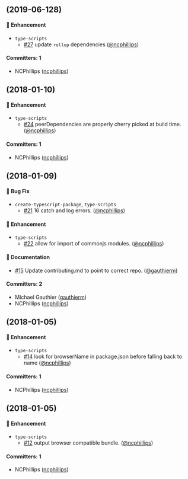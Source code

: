 ## (2019-06-128)

#### :nail_care: Enhancement
* `type-scripts`
  * [#27](https://github.com/ncphillips/create-typescript-package/pull/27) update `rollup` dependencies ([@ncphillips](https://github.com/ncphillips))

#### Committers: 1
- NCPhillips ([ncphillips](https://github.com/ncphillips))

## (2018-01-10)

#### :nail_care: Enhancement
* `type-scripts`
  * [#24](https://github.com/ncphillips/create-typescript-package/pull/24) peerDependencies are properly cherry picked at build time. ([@ncphillips](https://github.com/ncphillips))

#### Committers: 1
- NCPhillips ([ncphillips](https://github.com/ncphillips))

## (2018-01-09)

#### :bug: Bug Fix
* `create-typescript-package`, `type-scripts`
  * [#21](https://github.com/ncphillips/create-typescript-package/pull/21) 16 catch and log errors. ([@ncphillips](https://github.com/ncphillips))

#### :nail_care: Enhancement
* `type-scripts`
  * [#22](https://github.com/ncphillips/create-typescript-package/pull/22) allow for import of commonjs modules. ([@ncphillips](https://github.com/ncphillips))

#### :memo: Documentation
* [#15](https://github.com/ncphillips/create-typescript-package/pull/15) Update contributing.md to point to correct repo. ([@gauthierm](https://github.com/gauthierm))

#### Committers: 2
- Michael Gauthier ([gauthierm](https://github.com/gauthierm))
- NCPhillips ([ncphillips](https://github.com/ncphillips))
## (2018-01-05)

#### :nail_care: Enhancement
* `type-scripts`
  * [#14](https://github.com/ncphillips/create-typescript-package/pull/14) look for browserName in package.json before falling back to name ([@ncphillips](https://github.com/ncphillips))

#### Committers: 1
- NCPhillips ([ncphillips](https://github.com/ncphillips))


## (2018-01-05)

#### :nail_care: Enhancement
* `type-scripts`
  * [#12](https://github.com/ncphillips/create-typescript-package/pull/12) output browser compatible bundle. ([@ncphillips](https://github.com/ncphillips))

#### Committers: 1
- NCPhillips ([ncphillips](https://github.com/ncphillips))
